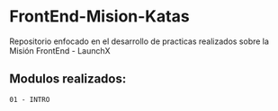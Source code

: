 # FrontEnd-Mision-Katas
Repositorio enfocado en el desarrollo de practicas realizados sobre la Misión FrontEnd - LaunchX

## Modulos realizados:
`01 - INTRO`

